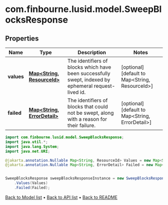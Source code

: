# com.finbourne.lusid.model.SweepBlocksResponse

## Properties

Name | Type | Description | Notes
------------ | ------------- | ------------- | -------------
**values** | [**Map&lt;String, ResourceId&gt;**](ResourceId.md) | The identifiers of blocks which have been successfully swept, indexed by ephemeral request-lived id. | [optional] [default to Map<String, ResourceId>]
**failed** | [**Map&lt;String, ErrorDetail&gt;**](ErrorDetail.md) | The identifiers of blocks that could not be swept, along with a reason for their failure. | [optional] [default to Map<String, ErrorDetail>]

```java
import com.finbourne.lusid.model.SweepBlocksResponse;
import java.util.*;
import java.lang.System;
import java.net.URI;

@jakarta.annotation.Nullable Map<String, ResourceId> Values = new Map<String, ResourceId>();
@jakarta.annotation.Nullable Map<String, ErrorDetail> Failed = new Map<String, ErrorDetail>();


SweepBlocksResponse sweepBlocksResponseInstance = new SweepBlocksResponse()
    .Values(Values)
    .Failed(Failed);
```


[Back to Model list](../README.md#documentation-for-models) &#8226; [Back to API list](../README.md#documentation-for-api-endpoints) &#8226; [Back to README](../README.md)
